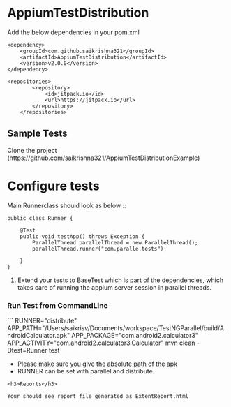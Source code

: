 # AppiumTestDistribution

Add the below dependencies in your pom.xml

```
<dependency>
	<groupId>com.github.saikrishna321</groupId>
	<artifactId>AppiumTestDistribution</artifactId>
	<version>v2.0.0</version>
</dependency>
```

```
<repositories>
		<repository>
			<id>jitpack.io</id>
			<url>https://jitpack.io</url>
		</repository>
	</repositories>
```
<h2>Sample Tests</h2>
 Clone the project (https://github.com/saikrishna321/AppiumTestDistributionExample)
<h1>Configure tests</h1>

Main Runnerclass should look as below :: 

```
public class Runner {
    
	@Test
	public void testApp() throws Exception {
		ParallelThread parallelThread = new ParallelThread();
		parallelThread.runner("com.paralle.tests");

	}
}

```

1. Extend your tests to BaseTest which is part of the dependencies, which takes care of running the appium server session in parallel threads.

    
    
<h3>Run Test from CommandLine</h3>
```
RUNNER="distribute" APP_PATH="/Users/saikrisv/Documents/workspace/TestNGParallel/build/AndroidCalculator.apk" APP_PACKAGE="com.android2.calculator3" APP_ACTIVITY="com.android2.calculator3.Calculator" mvn clean -Dtest=Runner test

* Please make sure you give the absolute path of the apk
* RUNNER can be set with parallel and distribute.

```   
<h3>Reports</h3>

Your should see report file generated as ExtentReport.html


